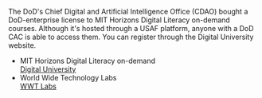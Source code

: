 The DoD's Chief Digital and Artificial Intelligence Office (CDAO)
bought a DoD-enterprise license to MIT Horizons Digital Literacy on-demand
courses.  Although it's hosted through a USAF platform, anyone with a DoD
CAC is able to access them.  You can register through the Digital University
website.  

* MIT Horizons Digital Literacy on-demand   
[Digital University](https://learn.cce.af.mil/)  
* World Wide Technology Labs  
[WWT Labs](https://www.wwt.com/)  